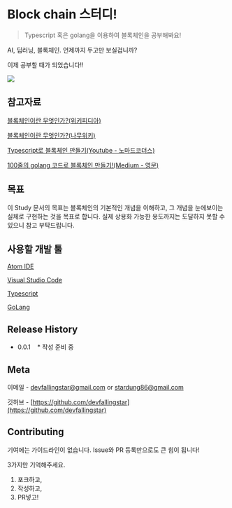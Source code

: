 # Block chain 스터디!
> Typescript 혹은 golang을 이용하여 블록체인을 공부해봐요!

AI, 딥러닝, 블록체인. 언제까지 두고만 보실겁니까?

이제 공부할 때가 되었습니다!!

![](header.png)

## 참고자료

[블록체인이란 무엇인가?(위키피디아)](https://ko.wikipedia.org/wiki/%EB%B8%94%EB%A1%9D%EC%B2%B4%EC%9D%B8)

[블록체인이란 무엇인가?(나무위키)](https://namu.wiki/w/%EB%B8%94%EB%A1%9D%EC%B2%B4%EC%9D%B8)

[Typescript로 블록체인 만들기(Youtube - 노마드코더스)](https://www.youtube.com/watch?v=7wAhwv2Rbxw&list=PL7jH19IHhOLNM5mePXxbpnPefi6PiiNCX)

[100줄의 golang 코드로 블록체인 만들기!(Medium - 영문)](https://medium.com/@mycoralhealth/code-your-own-blockchain-in-less-than-200-lines-of-go-e296282bcffc)


## 목표

이 Study 문서의 목표는 블록체인의 기본적인 개념을 이해하고, 그 개념을 눈에보이는 실체로 구현하는 것을 목표로 합니다. 실제 상용화 가능한 용도까지는 도달하지 못할 수 있으니 참고 부탁드립니다.

## 사용할 개발 툴

[Atom IDE](https://ide.atom.io/)

[Visual Studio Code](https://code.visualstudio.com/)

[Typescript](https://www.typescriptlang.org/)

[GoLang](https://golang.org/)

## Release History

* 0.0.1
    * 작성 준비 중

## Meta

이메일 - devfallingstar@gmail.com or stardung86@gmail.com

깃허브 - [https://github.com/devfallingstar](https://github.com/devfallingstar)

## Contributing

기여에는 가이드라인이 없습니다. Issue와 PR 등록만으로도 큰 힘이 됩니다! 

3가지만 기억해주세요.

1. 포크하고,
2. 작성하고,
3. PR넣고!

<!-- Markdown link & img dfn's -->
[npm-image]: https://img.shields.io/npm/v/datadog-metrics.svg?style=flat-square
[npm-url]: https://npmjs.org/package/datadog-metrics
[npm-downloads]: https://img.shields.io/npm/dm/datadog-metrics.svg?style=flat-square
[travis-image]: https://img.shields.io/travis/dbader/node-datadog-metrics/master.svg?style=flat-square
[travis-url]: https://travis-ci.org/dbader/node-datadog-metrics
[wiki]: https://github.com/yourname/yourproject/wiki
